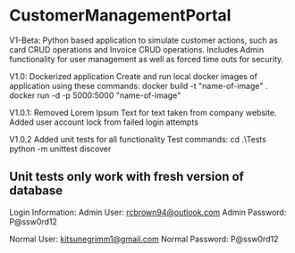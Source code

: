 ﻿# CustomerManagementPortal

V1-Beta:
Python based application to simulate customer actions, such as card CRUD operations and Invoice CRUD operations.
Includes Admin functionality for user management as well as forced time outs for security.

V1.0:
Dockerized application
Create and run local docker images of application using these commands:
docker build -t "name-of-image" .
docker run -d -p 5000:5000 "name-of-image"

V1.0.1:
Removed Lorem Ipsum Text for text taken from company website.
Added user account lock from failed login attempts

V1.0.2
Added unit tests for all functionality
Test commands:
cd .\Tests\
python -m unittest discover

Unit tests only work with fresh version of database
-------------------------------------------------------------------------------------------------------------------------------------------------------------------------
Login Information:
Admin User: rcbrown94@outlook.com
Admin Password: P@ssw0rd12

Normal User: kitsunegrimm1@gmail.com
Normal Password: P@ssw0rd12
